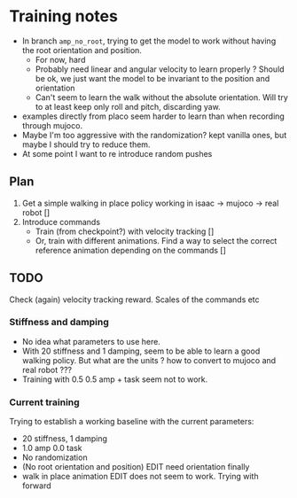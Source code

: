 # Training notes

- In branch `amp_no_root`, trying to get the model to work without having the root orientation and position. 
  - For now, hard
  - Probably need linear and angular velocity to learn properly ? Should be ok, we just want the model to be invariant to the position and orientation
  - Can't seem to learn the walk without the absolute orientation. Will try to at least keep only roll and pitch, discarding yaw.
- examples directly from placo seem harder to learn than when recording through mujoco. 
- Maybe I'm too aggressive with the randomization? kept vanilla ones, but maybe I should try to reduce them.
- At some point I want to re introduce random pushes

## Plan
1) Get a simple walking in place policy working in isaac -> mujoco -> real robot []
2) Introduce commands
   - Train (from checkpoint?) with velocity tracking []
   - Or, train with different animations. Find a way to select the correct reference animation depending on the commands []

## TODO

Check (again) velocity tracking reward. Scales of the commands etc

### Stiffness and damping 
- No idea what parameters to use here. 
- With 20 stiffness and 1 damping, seem to be able to learn a good walking policy. But what are the units ? how to convert to mujoco and real robot ???
- Training with 0.5 0.5 amp + task seem not to work. 
  
### Current training
Trying to establish a working baseline with the current parameters:
- 20 stiffness, 1 damping
- 1.0 amp 0.0 task
- No randomization
- (No root orientation and position) EDIT need orientation finally
- walk in place animation EDIT does not seem to work. Trying with forward